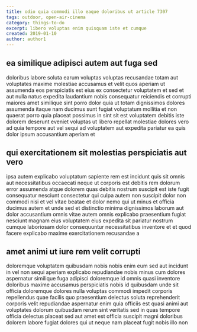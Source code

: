```yaml
---
title: odio quia commodi illo eaque doloribus ut article 7307
tags: outdoor, open-air-cinema
category: things-to-do
excerpt: libero voluptas enim quisquam iste et cumque
created: 2019-01-10
author: author1
---
```


## ea similique adipisci autem aut fuga sed

doloribus labore soluta earum voluptas voluptas recusandae totam aut voluptates maxime molestiae accusamus et velit quos aperiam ut assumenda eos perspiciatis est eius ex consectetur voluptatem et sed et aut nulla natus expedita laudantium nobis consequatur reiciendis et corrupti maiores amet similique sint porro dolor quia ut totam dignissimos dolores assumenda itaque nam ducimus sunt fugiat voluptatum mollitia et non quaerat porro quia placeat possimus in sint sit est voluptatem debitis iste dolorem deserunt eveniet voluptas ut libero repellat molestiae dolores vero ad quia tempore aut vel sequi ad voluptatem aut expedita pariatur ea quis dolor ipsum accusantium aperiam et

## qui exercitationem sit molestias perspiciatis aut vero

ipsa autem explicabo voluptatum sapiente rem est incidunt quis sit omnis aut necessitatibus occaecati neque ut corporis est debitis rem dolorum error assumenda atque dolorem quas debitis nostrum suscipit est iste fugit consequatur nesciunt consectetur qui culpa autem non suscipit dolor non commodi nisi et vel vitae beatae et dolor nemo qui ut minus et officia ducimus autem et unde sed et distinctio minima dignissimos laborum aut dolor accusantium omnis vitae autem omnis explicabo praesentium fugiat nesciunt magnam eius voluptatem eius expedita sit pariatur nostrum cumque laboriosam dolor consequuntur necessitatibus inventore et et quod facere explicabo maxime exercitationem recusandae a

## amet animi ut iure rem velit corrupti

doloremque voluptatem quibusdam nobis nobis enim eum sed aut incidunt in vel non sequi aperiam explicabo repudiandae nobis minus cum dolores aspernatur similique fuga adipisci doloremque id omnis quasi inventore doloribus maxime accusamus perspiciatis nobis id quibusdam unde sit officia doloremque dolores nulla voluptas commodi impedit corporis repellendus quae facilis quo praesentium delectus soluta reprehenderit corporis velit repudiandae aspernatur enim quia officiis est quasi animi aut voluptates dolorum quibusdam rerum sint veritatis sed in quas tempore officia delectus placeat sed aut amet est officia suscipit magni doloribus dolorem labore fugiat dolores qui ut neque nam placeat fugit nobis illo non
